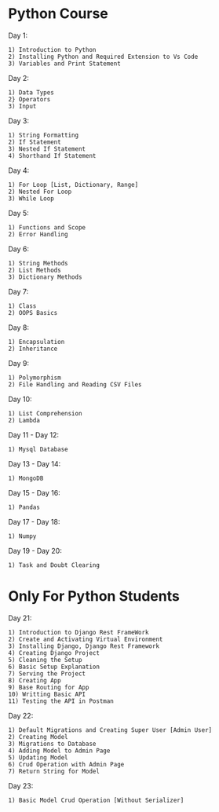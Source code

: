 # Python Course

Day 1:

    1) Introduction to Python
    2) Installing Python and Required Extension to Vs Code
    3) Variables and Print Statement


Day 2:

    1) Data Types
    2} Operators
    3) Input


Day 3:

    1) String Formatting
    2) If Statement
    3) Nested If Statement
    4) Shorthand If Statement


Day 4:

    1) For Loop [List, Dictionary, Range]
    2) Nested For Loop
    3) While Loop


Day 5:

    1) Functions and Scope
    2) Error Handling


Day 6:

    1) String Methods
    2) List Methods
    3) Dictionary Methods

Day 7:

    1) Class
    2) OOPS Basics


Day 8:

    1) Encapsulation
    2) Inheritance


Day 9:

    1) Polymorphism
    2) File Handling and Reading CSV Files


Day 10:

    1) List Comprehension
    2) Lambda


Day 11 - Day 12:

    1) Mysql Database


Day 13 - Day 14:

    1) MongoDB


Day 15 - Day 16:

    1) Pandas


Day 17 - Day 18:

    1) Numpy

Day 19 - Day 20:

    1) Task and Doubt Clearing


# Only For Python Students

Day 21:

    1) Introduction to Django Rest FrameWork
    2) Create and Activating Virtual Environment
    3) Installing Django, Django Rest Framework
    4) Creating Django Project
    5) Cleaning the Setup
    6) Basic Setup Explanation
    7) Serving the Project
    8) Creating App
    9) Base Routing for App
    10) Writting Basic API
    11) Testing the API in Postman


Day 22:

    1) Default Migrations and Creating Super User [Admin User]
    2) Creating Model
    3) Migrations to Database
    4) Adding Model to Admin Page
    5) Updating Model
    6) Crud Operation with Admin Page
    7) Return String for Model


Day 23:

    1) Basic Model Crud Operation [Without Serializer]


